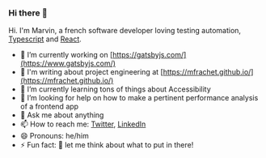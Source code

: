 ### Hi there 👋

Hi.
I'm Marvin, a french software developer loving testing automation, [Typescript](https://www.typescriptlang.org/) and [React](https://reactjs.org/).

- 🔭 I’m currently working on [https://gatsbyjs.com/](https://www.gatsbyjs.com/)
- :book: I'm writing about project engineering at [https://mfrachet.github.io/](https://mfrachet.github.io/)
- 🌱 I’m currently learning tons of things about Accessibility
- 🤔 I’m looking for help on how to make a pertinent performance analysis of a frontend app
- 💬 Ask me about anything
- 📫 How to reach me: [Twitter](https://twitter.com/mfrachet), [LinkedIn](https://www.linkedin.com/in/marvin-frachet-49165365/)
- 😄 Pronouns: he/him
- ⚡ Fun fact: :grimacing: let me think about what to put in there!

